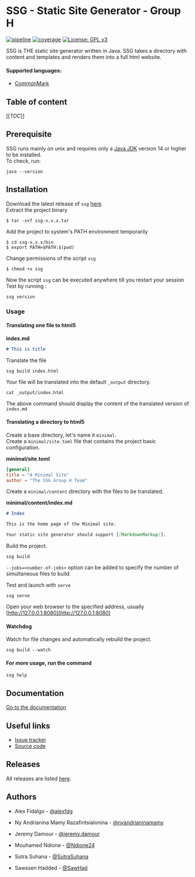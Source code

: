 SSG - Static Site Generator - Group H
======================
[![pipeline](https://gitlab.com/SawHad/GLA-H/badges/master/pipeline.svg)]()
[![coverage](https://gitlab.com/SawHad/GLA-H/badges/master/coverage.svg)]()
[![License: GPL v3](https://img.shields.io/badge/License-GPLv3-blue.svg)](https://www.gnu.org/licenses/gpl-3.0)

SSG is THE static site generator written in Java. 
SSG takes a directory with content and templates and renders them into a full html website.

#### Supported languages:
- [CommonMark](https://commonmark.org) 

## Table of content
[[_TOC_]]

## Prerequisite

SSG runs mainly on unix and requires only a [Java JDK](https://adoptopenjdk.net) version 14 or higher to be installed.  
To check, run:

```shell
java --version
```
## Installation

Download the latest release of `ssg` [here](https://gitlab.com/SawHad/GLA-H/-/releases).  
Extract the project binary
```shell
$ tar -xvf ssg-x.x.x.tar
```
Add the project to system's PATH environment temporarily
```shell
$ cd ssg-x.x.x/bin
$ export PATH=$PATH:$(pwd)
```
Change permissions of the script `ssg`
```shell
$ chmod +x ssg
```
Now the script `ssg` can be executed anywhere till you restart your session   
Test by running :
```shell
ssg version
```

### Usage

#### Translating one file to html5

**index.md**
```markdown
# This is title
```
Translate the file
```shell
ssg build index.html
```
Your file will be translated into the default `_output` directory.
```
cat _output/index.html
```
The above command should display the content of the translated version of `index.md`

#### Translating a directory to html5
Create a base directory, let's name it `minimal`.  
Create a `minimal/site.toml` file that contains the project basic configuration.  

**minimal/site.toml**
```toml
[general]
title = "A Minimal Site"
author = "The SSG Group H Team"
``` 
Create a `minimal/content` directory with the files to be translated. 

**minimal/content/index.md**
```markdown
# Index

This is the home page of the Minimal site.

Your static site generator should support [[MarkdownMarkup]].
```
Build the project.  
```shell
ssg build
```
`--jobs=<number-of-jobs>` option can be added to specify the number of simultaneous files to build.

Test and launch with `serve`
```shell
ssg serve
```
Open your web browser to the specified address, usually [http://127.0.0.1:8080](http://127.0.0.1:8080)

#### Watchdog
Watch for file changes and automatically rebuild the project.
```shell
ssg build --watch
```

#### For more usage, run the command
```shell
ssg help
```

## Documentation
[Go to the documentation](https://ndione24.gitlab.io/gla-docs/index.html)

## Useful links

* [Issue tracker](https://gitlab.com/SawHad/GLA-H/-/issues)
* [Source code](https://gitlab.com/SawHad/GLA-H)

## Releases
All releases are listed [here](https://gitlab.com/SawHad/GLA-H/-/releases).

## Authors

* Alex Fidalgo - [@alexfdg](https://gitlab.com/alexfdg)

* Ny Andrianina Mamy Razafintsialonina  - [@nyandrianinamamy](https://gitlab.com/nyandrianinamamy)

* Jeremy Damour - [@jeremy.damour](https://gitlab.com/jeremy.damour)

* Mouhamed Ndione - [@Ndione24](https://gitlab.com/Ndione24)

* Sutra Suhana - [@SutraSuhana](https://gitlab.com/SutraSuhana)

* Sawssen Hadded - [@SawHad](https://gitlab.com/SawHad)
